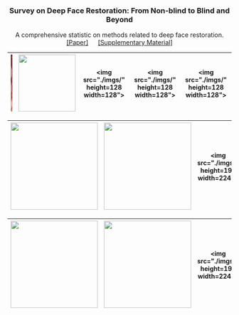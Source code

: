 <p align="center">
  <h3 align="center">Survey on Deep Face Restoration: From Non-blind to Blind and Beyond </h3>
  <p align="center">A comprehensive statistic on methods related to deep face restoration.
    <br />
    <a href="http://export.arxiv.org/pdf/2309.15490">[Paper]</a> &emsp;
    <a href="https://github.com/24wenjie-li/Awesome-Face-Restoration/blob/main/imgs/Supplementary.pdf">[Supplementary Material]</a>
  </p>
</p>

| [<img src="imgs/Synthetic_HiFaceGAN.png" height=128 width=128>](https://imgsli.com/MjEwMDg0) | <img src="./imgs/" width=128 height=128> | <img src="./imgs/" height=128 width=128"> |<img src="./imgs/" height=128 width=128"> |<img src="./imgs/" height=128 width=128"> |
| :----------------------------------------------------------: | :----------------------------------------------------------: | :----------------------------------------------------------: |:----------------------------------------------------------: |:----------------------------------------------------------: |

| <img src="./imgs/"  height=196 width=196> | <img src="./imgs/" width=196 height=196> | <img src="./imgs/" height=196 width=224"> |<img src="./imgs/" height=196 width=196"> |<img src="./imgs/" height=196 width=196"> |
| :----------------------------------------------------------: | :----------------------------------------------------------: | :----------------------------------------------------------: |:----------------------------------------------------------: |:----------------------------------------------------------: |

| <img src="./imgs/"  height=196 width=196> | <img src="./imgs/" width=196 height=196> | <img src="./imgs/" height=196 width=224"> |<img src="./imgs/" height=196 width=196"> |<img src="./imgs/" height=196 width=196"> |
| :----------------------------------------------------------: | :----------------------------------------------------------: | :----------------------------------------------------------: |:----------------------------------------------------------: |:----------------------------------------------------------: |
